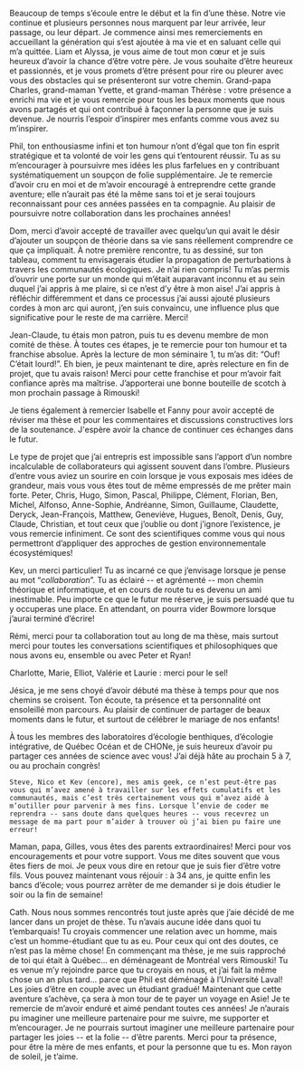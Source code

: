 Beaucoup de temps s’écoule entre le début et la fin d’une thèse. Notre vie continue et plusieurs personnes nous marquent par leur arrivée, leur passage, ou leur départ. Je commence ainsi mes remerciements en accueillant la génération qui s’est ajoutée à ma vie et en saluant celle qui m’a quittée. Liam et Alyssa, je vous aime de tout mon cœur et je suis heureux d’avoir la chance d’être votre père. Je vous souhaite d’être heureux et passionnés, et je vous promets d’être présent pour rire ou pleurer avec vous des obstacles qui se présenteront sur votre chemin. Grand-papa Charles, grand-maman Yvette, et grand-maman Thérèse : votre présence a enrichi ma vie et je vous remercie pour tous les beaux moments que nous avons partagés et qui ont contribué à façonner la personne que je suis devenue. Je nourris l’espoir d’inspirer mes enfants comme vous avez su m’inspirer.

Phil, ton enthousiasme infini et ton humour n’ont d’égal que ton fin esprit stratégique et ta volonté de voir les gens qui t’entourent réussir. Tu as su m’encourager à poursuivre mes idées les plus farfelues en y contribuant systématiquement un soupçon de folie supplémentaire. Je te remercie d’avoir cru en moi et de m’avoir encouragé à entreprendre cette grande aventure; elle n’aurait pas été la même sans toi et je serai toujours reconnaissant pour ces années passées en ta compagnie. Au plaisir de poursuivre notre collaboration dans les prochaines années!

Dom, merci d’avoir accepté de travailler avec quelqu’un qui avait le désir d’ajouter un soupçon de théorie dans sa vie sans réellement comprendre ce que ça impliquait. À notre première rencontre, tu as dessiné, sur ton tableau, comment tu envisagerais étudier la propagation de perturbations à travers les communautés écologiques. Je n’ai rien compris! Tu m’as permis d’ouvrir une porte sur un monde qui m’était auparavant inconnu et au sein duquel j’ai appris à me plaire, si ce n’est d’y être à mon aise! J’ai appris à réfléchir différemment et dans ce processus j’ai aussi ajouté plusieurs cordes à mon arc qui auront, j’en suis convaincu, une influence plus que significative pour le reste de ma carrière. Merci!

Jean-Claude, tu étais mon patron, puis tu es devenu membre de mon comité de thèse. À toutes ces étapes, je te remercie pour ton humour et ta franchise absolue. Après la lecture de mon séminaire 1, tu m’as dit: “Ouf! C’était lourd!”. Eh bien, je peux maintenant te dire, après relecture en fin de projet, que tu avais raison! Merci pour cette franchise et pour m’avoir fait confiance après ma maîtrise. J’apporterai une bonne bouteille de scotch à mon prochain passage à Rimouski!

Je tiens également à remercier Isabelle et Fanny pour avoir accepté de réviser ma thèse et pour les commentaires et discussions constructives lors de la soutenance. J'espère avoir la chance de continuer ces échanges dans le futur.

Le type de projet que j’ai entrepris est impossible sans l’apport d’un nombre incalculable de collaborateurs qui agissent souvent dans l’ombre. Plusieurs d’entre vous aviez un sourire en coin lorsque je vous exposais mes idées de grandeur, mais vous vous êtes tout de même empressés de me prêter main forte. Peter, Chris, Hugo, Simon, Pascal, Philippe, Clément, Florian, Ben, Michel, Alfonso, Anne-Sophie, Andréanne, Simon, Guillaume, Claudette, Deryck, Jean-François, Matthew, Geneviève, Hugues, Benoît, Denis, Guy, Claude, Christian, et tout ceux que j’oublie ou dont j’ignore l’existence, je vous remercie infiniment. Ce sont des scientifiques comme vous qui nous permettront d’appliquer des approches de gestion environnementale écosystémiques!

Kev, un merci particulier! Tu as incarné ce que j’envisage lorsque je pense au mot “*collaboration*”. Tu as éclairé -- et agrémenté -- mon chemin théorique et informatique, et en cours de route tu es devenu un ami inestimable. Peu importe ce que le futur me réserve, je suis persuadé que tu y occuperas une place. En attendant, on pourra vider Bowmore lorsque j’aurai terminé d’écrire!

Rémi, merci pour ta collaboration tout au long de ma thèse, mais surtout merci pour toutes les conversations scientifiques et philosophiques que nous avons eu, ensemble ou avec Peter et Ryan!

Charlotte, Marie, Elliot, Valérie et Laurie : merci pour le sel!

Jésica, je me sens choyé d’avoir débuté ma thèse à temps pour que nos chemins se croisent. Ton écoute, ta présence et ta personnalité ont ensoleillé mon parcours. Au plaisir de continuer de partager de beaux moments dans le futur, et surtout de célébrer le mariage de nos enfants!

À tous les membres des laboratoires d’écologie benthiques, d’écologie intégrative, de Québec Océan et de CHONe, je suis heureux d’avoir pu partager ces années de science avec vous! J’ai déjà hâte au prochain 5 à 7, ou au prochain congrès!

`Steve, Nico et Kev (encore), mes amis geek, ce n’est peut-être pas vous qui m’avez amené à travailler sur les effets cumulatifs et les communautés, mais c’est très certainement vous qui m’avez aidé à m’outiller pour parvenir à mes fins. Lorsque l’envie de coder me reprendra -- sans doute dans quelques heures -- vous recevrez un message de ma part pour m’aider à trouver où j’ai bien pu faire une erreur!`

Maman, papa, Gilles, vous êtes des parents extraordinaires! Merci pour vos encouragements et pour votre support. Vous me dites souvent que vous êtes fiers de moi. Je peux vous dire en retour que je suis fier d’être votre fils. Vous pouvez maintenant vous réjouir : à 34 ans, je quitte enfin les bancs d’école; vous pourrez arrêter de me demander si je dois étudier le soir ou la fin de semaine!

Cath. Nous nous sommes rencontrés tout juste après que j’aie décidé de me lancer dans un projet de thèse. Tu n’avais aucune idée dans quoi tu t’embarquais! Tu croyais commencer une relation avec un homme, mais c’est un homme-étudiant que tu as eu. Pour ceux qui ont des doutes, ce n’est pas la même chose! En commençant ma thèse, je me suis rapproché de toi qui était à Québec... en déménageant de Montréal vers Rimouski! Tu es venue m’y rejoindre parce que tu croyais en nous, et j’ai fait la même chose un an plus tard... parce que Phil est déménagé à l’Université Laval! Les joies d’être en couple avec un étudiant gradué! Maintenant que cette aventure s’achève, ça sera à mon tour de te payer un voyage en Asie! Je te remercie de m’avoir enduré et aimé pendant toutes ces années! Je n’aurais pu imaginer une meilleure partenaire pour me suivre, me supporter et m’encourager. Je ne pourrais surtout imaginer une meilleure partenaire pour partager les joies -- et la folie -- d’être parents. Merci pour ta présence, pour être la mère de mes enfants, et pour la personne que tu es. Mon rayon de soleil, je t’aime.
